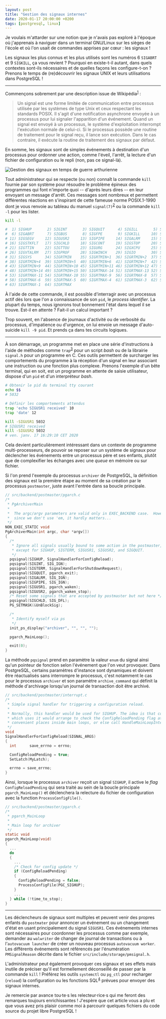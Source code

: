```yaml
---
layout: post
title: "Gestion des signaux internes"
date: 2020-01-17 20:00:00 +0200
tags: [postgresql, linux]
---
```


Je voulais m'attarder sur une notion que je n'avais pas exploré à l'époque où j'apprenais à naviguer dans un terminal GNU/Linux sur les sièges de l'école et où l'on usait de commandes apprises par cœur : les signaux !

Les signaux les plus connus et les plus utilisés sont les numéros 6 `SIGABRT` et 9 `SIGKILL`, ça vous revient ? Pourquoi en existe-t-il autant, dans quels contextes sont-ils nécessaires et de quelles façons les configure-t-on ? Prenons le temps de (re)découvrir les signaux UNIX et leurs utilisations dans PostgreSQL !
<!--more-->

---

Commençons sobrement par une description issue de Wikipédia<sup>[1]</sup> :

> Un signal est une forme limitée de communication entre processus utilisée par les systèmes de type Unix et ceux respectant les standards POSIX. Il s'agit d'une notification asynchrone envoyée à un processus pour lui signaler l'apparition d'un événement. Quand un signal est envoyé à un processus, le système d'exploitation interrompt l'exécution normale de celui-ci. Si le processus possède une routine de traitement pour le signal reçu, il lance son exécution. Dans le cas contraire, il exécute la routine de traitement des signaux par défaut.

En somme, les signaux sont de simples événements à destination d'un processus pour ordonner une action, comme l'éveil, l'arrêt, la lecture d'un fichier de configuration ou le repli (non, pas ce signal-là).

![Gestion des signaux en temps de guerre arthurienne](/img/posts/2020-01-17-drapeaux-kaamelott.jpg)

Tout administrateur qui se respecte (ou non) connaît la commande `kill` fournie par son système pour résoudre le problème épineux des programmes qui font n'importe quoi -- d'après leurs dires -- en leur envoyant un message d'arrêt. Ces messages sont nombreux et permettent différentes réactions en s'inspirant de cette fameuse norme POSIX.1-1990 dont je vous renvoie au tableau du manuel `signal(7)`<sup>[2]</sup> ou la commande `kill -l` pour les lister.

```sh
kill -l

#  1) SIGHUP       2) SIGINT       3) SIGQUIT      4) SIGILL       5) SIGTRAP
#  6) SIGABRT      7) SIGBUS       8) SIGFPE       9) SIGKILL     10) SIGUSR1
# 11) SIGSEGV     12) SIGUSR2     13) SIGPIPE     14) SIGALRM     15) SIGTERM
# 16) SIGSTKFLT   17) SIGCHLD     18) SIGCONT     19) SIGSTOP     20) SIGTSTP
# 21) SIGTTIN     22) SIGTTOU     23) SIGURG      24) SIGXCPU     25) SIGXFSZ
# 26) SIGVTALRM   27) SIGPROF     28) SIGWINCH    29) SIGIO       30) SIGPWR
# 31) SIGSYS      34) SIGRTMIN    35) SIGRTMIN+1  36) SIGRTMIN+2  37) SIGRTMIN+3
# 38) SIGRTMIN+4  39) SIGRTMIN+5  40) SIGRTMIN+6  41) SIGRTMIN+7  42) SIGRTMIN+8
# 43) SIGRTMIN+9  44) SIGRTMIN+10 45) SIGRTMIN+11 46) SIGRTMIN+12 47) SIGRTMIN+13
# 48) SIGRTMIN+14 49) SIGRTMIN+15 50) SIGRTMAX-14 51) SIGRTMAX-13 52) SIGRTMAX-12
# 53) SIGRTMAX-11 54) SIGRTMAX-10 55) SIGRTMAX-9  56) SIGRTMAX-8  57) SIGRTMAX-7
# 58) SIGRTMAX-6  59) SIGRTMAX-5  60) SIGRTMAX-4  61) SIGRTMAX-3  62) SIGRTMAX-2
# 63) SIGRTMAX-1  64) SIGRTMAX 
```

À l'aide de cette commande, il est possible d'interragir avec un processus actif dès lors que l'on a connaissance de son `pid`, le _process identifier_. La plupart du temps, nous ignorons tout bonnement l'état dans lequel il se trouve. Est-il en attente ? Fait-il un calcul important ? 

Trop souvent, en l'absence de journaux d'activité ou de verbosité du processus, d'impatience ou d'urgence, on lui envoie un message d'auto-suicide `kill -9 pid`. Et prends ça dans tes circuits logiques.

[1]: https://fr.wikipedia.org/wiki/Signal_(informatique)
[2]: http://man7.org/linux/man-pages/man7/signal.7.html

---

À son démarrage, un programme met en place une série d'instructions à l'aide de méthodes comme `trap`<sup>[3](man)</sup> pour un script _bash_ ou de la librairie `signal.h` pour un programme en C. Ces outils permettent de surcharger les comportements du programme à la réception d'un signal en leur associant une instruction ou une fonction plus complexe. Prenons l'exemple d'un bête terminal, qui en soit, est un programme en attente de saisie utilisateur,  dispose d'un `pid` et d'un interpréteur _bash_.

```sh
# Obtenir le pid du terminal tty courant
echo $$
# 5032

# Définir les comportements attendus
trap 'echo SIGUSR1 received' 10
trap 'date' 12

kill -SIGUSR1 5032
# SIGUSR1 received
kill -SIGUSR2 5032
# ven. janv. 17 16:29:10 CET 2020
```

Cela devient particulièrement intéressant dans un contexte de programme multi-processeurs, de pouvoir se reposer sur un système de signaux pour déclencher les événements entre un processus père et ses enfants, plutôt que de complexifier les échanges avec une _queue_ en mémoire ou sur fichier.

Si l'on prend l'exemple du processus `archiver` de PostgreSQL, la définition des signaux est la première étape au moment de sa création par le processus `postmaster`, juste avant l'entrée dans sa boucle principale.

```c
// src/backend/postmaster/pgarch.c
/*
 * PgArchiverMain
 *
 *  The argc/argv parameters are valid only in EXEC_BACKEND case.  However,
 *  since we don't use 'em, it hardly matters...
 */
NON_EXEC_STATIC void
PgArchiverMain(int argc, char *argv[])
{
  /*
   * Ignore all signals usually bound to some action in the postmaster,
   * except for SIGHUP, SIGTERM, SIGUSR1, SIGUSR2, and SIGQUIT.
   */
  pqsignal(SIGHUP, SignalHandlerForConfigReload);
  pqsignal(SIGINT, SIG_IGN);
  pqsignal(SIGTERM, SignalHandlerForShutdownRequest);
  pqsignal(SIGQUIT, pgarch_exit);
  pqsignal(SIGALRM, SIG_IGN);
  pqsignal(SIGPIPE, SIG_IGN);
  pqsignal(SIGUSR1, pgarch_waken);
  pqsignal(SIGUSR2, pgarch_waken_stop);
  /* Reset some signals that are accepted by postmaster but not here */
  pqsignal(SIGCHLD, SIG_DFL);
  PG_SETMASK(&UnBlockSig);

  /*
   * Identify myself via ps
   */
  init_ps_display("archiver", "", "", "");

  pgarch_MainLoop();

  exit(0);
}
```

La méthode `pqsignal` prend en paramètre la valeur `enum` du signal ainsi qu'un pointeur de fonction selon l'événement que l'on veut provoquer. Dans PostgreSQL, certains paramètres d'instance sont dynamiques et doivent être réactualisés sans interrompre le processus, c'est notamment le cas pour le processus `archiver` et son paramètre `archive_command` qui définit la méthode d'archivage lorsqu'un journal de transaction doit être archivé.

```c
// src/backend/postmaster/interrupt.c
/*
 * Simple signal handler for triggering a configuration reload.
 *
 * Normally, this handler would be used for SIGHUP. The idea is that code
 * which uses it would arrange to check the ConfigReloadPending flag at
 * convenient places inside main loops, or else call HandleMainLoopInterrupts.
 */
void
SignalHandlerForConfigReload(SIGNAL_ARGS)
{
  int      save_errno = errno;

  ConfigReloadPending = true;
  SetLatch(MyLatch);

  errno = save_errno;
}
```

Ainsi, lorsque le processus `archiver` reçoit un signal `SIGHUP`, il active le _flag_ `ConfigReloadPending` qui sera traité au sein de la boucle principale `pgarch_MainLoop()` et déclenchera la relecture du fichier de configuration avec la function `ProcessConfigFile()`.

```c
// src/backend/postmaster/pgarch.c
/*
 * pgarch_MainLoop
 *
 * Main loop for archiver
 */
static void
pgarch_MainLoop(void)
{
  ...
  do
  {
    ...
    /* Check for config update */
    if (ConfigReloadPending)
    {
      ConfigReloadPending = false;
      ProcessConfigFile(PGC_SIGHUP);
    }
    ...
  } while (!time_to_stop);
}
```

---

Les déclencheurs de signaux sont multiples et peuvent venir des propres enfants du `postmater` pour annoncer un événement ou un changement d'état en usant principalement du signal `SIGUSR1`. Ces événements internes sont nécessaires pour coordonner les processus comme par exemple, demander au `walwriter` de changer de journal de transactions ou à l'`autovacuum launcher` de créer un nouveau processus `autovacuum worker`. 
Les différents événements sont référencés par l'énumération `PMSignalReason` décrite dans le fichier `src/include/storage/pmsignal.h`.

L'administrateur peut également provoquer ces signaux et ses effets mais inutile de préciser qu'il est formellement déconseillé de passer par la commande `kill` ! Préférez les outils `systemctl` ou `pg_ctl` pour recharger (`reload`) la configuration ou les fonctions SQL<sup>[4]</sup> prévues pour envoyer des signaux internes.

[3]: http://man7.org/linux/man-pages/man1/trap.1p.html
[4]: https://www.postgresql.org/docs/current/functions-admin.html#FUNCTIONS-ADMIN-SIGNAL

<div class="message">
Je remercie par avance tou·te·s les relecteur·rice·s qui me feront des remarques toujours enrichissantes ! J'espère que cet article vous a plu et que vous avez pris plaisir comme moi à parcourir quelques fichiers du code source du projet libre PostgreSQL !
</div>
